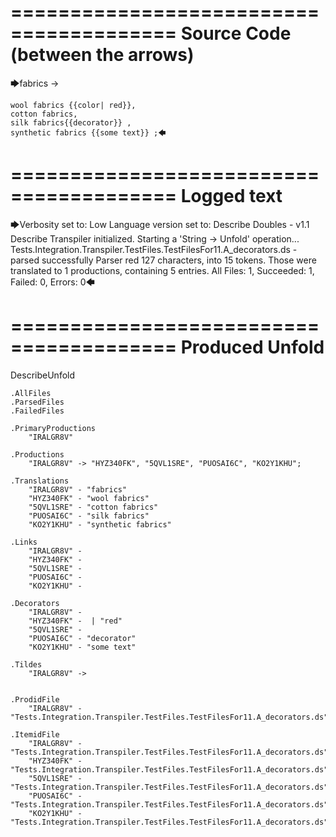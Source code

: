 ========================================
Source Code (between the arrows)
========================================

🡆fabrics ->

	wool fabrics {{color| red}},
	cotton fabrics,
	silk fabrics{{decorator}} ,
	synthetic fabrics {{some text}} ;🡄

========================================
Logged text
========================================

🡆Verbosity set to: Low
Language version set to: Describe Doubles - v1.1
Describe Transpiler initialized.
Starting a 'String -> Unfold' operation...
Tests.Integration.Transpiler.TestFiles.TestFilesFor11.A_decorators.ds - parsed successfully
Parser red 127 characters, into 15 tokens.
Those were translated to 1 productions, containing 5 entries.
All Files: 1, Succeeded: 1, Failed: 0, Errors: 0🡄

========================================
Produced Unfold
========================================

DescribeUnfold

    .AllFiles
    .ParsedFiles
    .FailedFiles

    .PrimaryProductions
        "IRALGR8V" 

    .Productions
        "IRALGR8V" -> "HYZ340FK", "5QVL1SRE", "PUOSAI6C", "KO2Y1KHU";

    .Translations
        "IRALGR8V" - "fabrics"
        "HYZ340FK" - "wool fabrics"
        "5QVL1SRE" - "cotton fabrics"
        "PUOSAI6C" - "silk fabrics"
        "KO2Y1KHU" - "synthetic fabrics"

    .Links
        "IRALGR8V" - 
        "HYZ340FK" - 
        "5QVL1SRE" - 
        "PUOSAI6C" - 
        "KO2Y1KHU" - 

    .Decorators
        "IRALGR8V" - 
        "HYZ340FK" -  | "red"
        "5QVL1SRE" - 
        "PUOSAI6C" - "decorator"
        "KO2Y1KHU" - "some text"

    .Tildes
        "IRALGR8V" -> 


    .ProdidFile
        "IRALGR8V" - "Tests.Integration.Transpiler.TestFiles.TestFilesFor11.A_decorators.ds"

    .ItemidFile
        "IRALGR8V" - "Tests.Integration.Transpiler.TestFiles.TestFilesFor11.A_decorators.ds"
        "HYZ340FK" - "Tests.Integration.Transpiler.TestFiles.TestFilesFor11.A_decorators.ds"
        "5QVL1SRE" - "Tests.Integration.Transpiler.TestFiles.TestFilesFor11.A_decorators.ds"
        "PUOSAI6C" - "Tests.Integration.Transpiler.TestFiles.TestFilesFor11.A_decorators.ds"
        "KO2Y1KHU" - "Tests.Integration.Transpiler.TestFiles.TestFilesFor11.A_decorators.ds"

